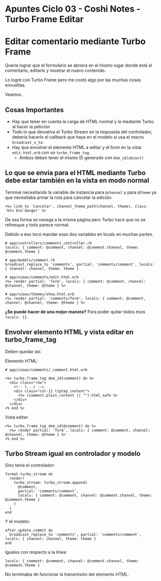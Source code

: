 # Apuntes Ciclo 03 - Coshi Notes - Turbo Frame Editar

# Editar comentario mediante Turbo Frame

Quería lograr que el formulario se abriera en el mismo lugar donde está el comentario, editarlo y mostrar el nuevo contenido.

Lo logré con Turbo Frame pero me costó algo por las muchas cosas envueltas.

Veamos.

## Cosas Importantes
- Hay que tener en cuenta la carga de HTML normal y la mediante Turbo al hacer la petición
- Todo lo que devuelva el Turbo Stream en la respuesta del controlador, debería hacerlo el callback que haya en el modelo si usa el macro `broadcast_x_to`.
- Hay que envolver el elemento HTML a editar y el form en la vista `edit.html.erb` con un `turbo_frame_tag`.
    - Ambos deben tener el mismo ID generado con `dom_id(object)`


## Lo que se envía para el HTML mediante Turbo debe estar también en la vista en modo normal

Terminé necesitando la variable de instancia para `@channel` y para `@theme` ya que necesitaba armar la ruta para cancelar la edición.

    <%= link_to 'Cancelar', channel_theme_path(channel, theme), class: 'btn btn-danger' %>

De esa forma se navega a la misma página pero Turbo hace que no se refresque y todo parece normal.

Debido a eso tocó mandar esas dos variables en locals en muchas partes.

    # app/controllers/comments_controller.rb
    locals: { comment: @comment, channel: @comment.channel, theme: @comment.theme }
    
    # app/models/comment.rb
    broadcast_replace_to 'comments', partial: 'comments/comment', locals: { channel: channel, theme: theme }
    
    # app/views/comments/edit.html.erb
    <%= render partial: 'form', locals: { comment: @comment, channel: @channel, theme: @theme } %>
    
    # app/views/themes/show.html.erb
    <%= render partial: 'comments/form', locals: { comment: @comment, channel: @channel, theme: @theme } %>

**¿Se puede hacer de una mejor manera?** Para poder quitar todos esos `locals: {}`.


## Envolver elemento HTML y vista editar en turbo_frame_tag

Deben quedar así.

Elemento HTML:

    # app/views/comments/_comment.html.erb
    
    <%= turbo_frame_tag dom_id(comment) do %>
      <div class="row">
        <!-- (...) -->
        <div class="col-12 tiptap_content">
          <%= (comment.plain_content || "").html_safe %>
        </div>
      </div>
    <% end %>

Vista editar:

    <%= turbo_frame_tag dom_id(@comment) do %>
      <%= render partial: 'form', locals: { comment: @comment, channel: @channel, theme: @theme } %>
    <% end %>


## Turbo Stream igual en controlador y modelo

Sino tenía el controlador:

    format.turbo_stream do
      render(
        turbo_stream: turbo_stream.append(
          @comment,
          partial: 'comments/comment',
          locals: { comment: @comment, channel: @comment.channel, theme: @comment.theme }
        )
      )
    end

Y el modelo:

    after_update_commit do
      broadcast_replace_to 'comments', partial: 'comments/comment', locals: { channel: channel, theme: theme }
    end

Iguales con respecto a la línea:

    locals: { comment: @comment, channel: @comment.channel, theme: @comment.theme }

No terminaba de funcionar la transmisión del elemento HTML.

